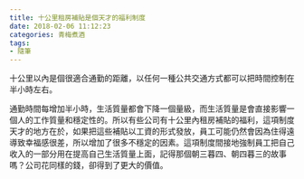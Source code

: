 ```yaml
---
title: 十公里租房補貼是個天才的福利制度
date: 2018-02-06 11:12:23
categories: 青梅煮酒
tags:
- 隨筆
---
```

十公里以內是個很適合通勤的距離，以任何一種公共交通方式都可以把時間控制在半小時左右。

通勤時間每增加半小時，生活質量都會下降一個量級，而生活質量是會直接影響一個人的工作質量和穩定性的。所以有些公司有十公里內租房補貼的福利，這項制度天才的地方在於，如果把這些補貼以工資的形式發放，員工可能仍然會因為住得遠導致幸福感很差，所以增加了很多不穩定的因素。這項制度間接地強制員工把自己收入的一部分用在提高自己生活質量上面，記得那個朝三暮四、朝四暮三的故事嗎？公司花同樣的錢，卻得到了更大的價值。


